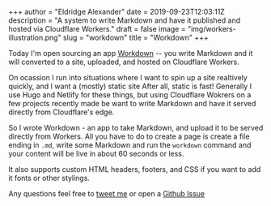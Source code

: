 +++
author = "Eldridge Alexander"
date = 2019-09-23T12:03:11Z
description = "A system to write Markdown and have it published and hosted via Cloudflare Workers."
draft = false
image = "img/workers-illustration.png"
slug = "workdown"
title = "Workdown"
+++

Today I'm open sourcing an app [Workdown](https://github.com/eldridgea/workdown/) -- you write Markdown and it will converted to a site, uploaded, and hosted on Cloudflare Workers.

On ocassion I run into situations where I want to spin up a site realtively quickly, and I want a (mostly) static site
After all, static is fast! Generally I use Hugo and Netlify for these things, but using Cloudflare Wokrers on a few projects recently made be want to write Markdown and have it served directly from Cloudflare's edge.

So I wrote Workdown - an app to take Markdown, and upload it to be served directly from Workers.
All you have to do to create a page is create a file ending in `.md`, write some Markdown and run the `workdown` command and your content will be live in about 60 seconds or less.

It also supports custom HTML headers, footers, and CSS if you want to add it fonts or other stylings.

Any questions feel free to [tweet me](https://twitter.com/magiceldridge) or open a [Github Issue](https://github.com/eldridgea/workdown/issues)